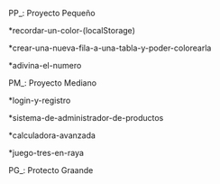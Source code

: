 PP_: Proyecto Pequeño
  
  *recordar-un-color-(localStorage)
  
  *crear-una-nueva-fila-a-una-tabla-y-poder-colorearla
  
  *adivina-el-numero
  
  
PM_: Proyecto Mediano

  *login-y-registro
  
  *sistema-de-administrador-de-productos
  
  *calculadora-avanzada
  
  *juego-tres-en-raya
  
  
PG_: Protecto Graande
